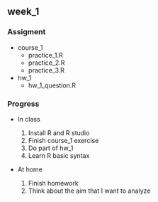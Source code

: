 ## week_1
### Assigment
- course_1
    - practice_1.R
    - practice_2.R
    - practice_3.R
- hw_1
    - hw_1_question.R
### Progress
* In class
  1. Install R and R studio
  2. Finish course_1 exercise
  3. Do part of hw_1
  4. Learn R basic syntax
  
* At home
  1. Finish homework
  2. Think about the aim that I want to analyze


